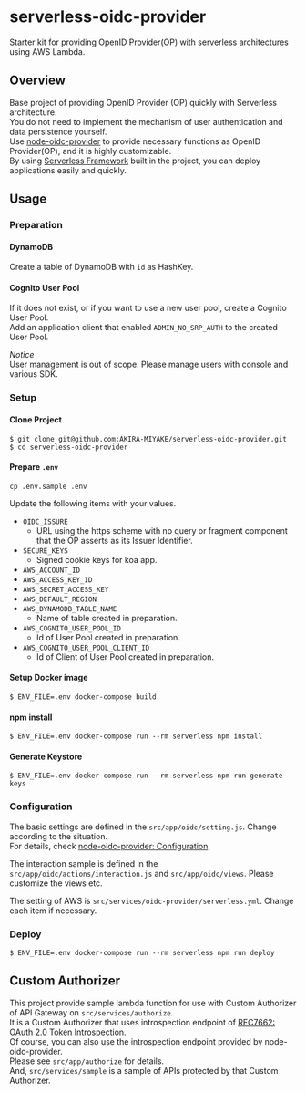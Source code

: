 # serverless-oidc-provider
Starter kit for providing OpenID Provider(OP) with serverless architectures using AWS Lambda.

## Overview
Base project of providing OpenID Provider (OP) quickly with Serverless architecture.  
You do not need to implement the mechanism of user authentication and data persistence yourself.  
Use [node-oidc-provider](https://github.com/panva/node-oidc-provider) to provide necessary functions as OpenID Provider(OP), and it is highly customizable.  
By using [Serverless Framework](https://serverless.com/framework/) built in the project, you can deploy applications easily and quickly.  

## Usage
### Preparation
#### DynamoDB
Create a table of DynamoDB with `id` as HashKey.  

#### Cognito User Pool
If it does not exist, or if you want to use a new user pool, create a Cognito User Pool.  
Add an application client that enabled `ADMIN_NO_SRP_AUTH` to the created User Pool.  

*Notice*  
User management is out of scope. Please manage users with console and various SDK.  

### Setup
#### Clone Project
```
$ git clone git@github.com:AKIRA-MIYAKE/serverless-oidc-provider.git
$ cd serverless-oidc-provider
```

#### Prepare `.env`
```
cp .env.sample .env
```

Update the following items with your values.  

* `OIDC_ISSURE`
  * URL using the https scheme with no query or fragment component that the OP asserts as its Issuer Identifier.
* `SECURE_KEYS`
  * Signed cookie keys for koa app.
* `AWS_ACCOUNT_ID`
* `AWS_ACCESS_KEY_ID`
* `AWS_SECRET_ACCESS_KEY`
* `AWS_DEFAULT_REGION`
* `AWS_DYNAMODB_TABLE_NAME`
  * Name of table created in preparation.
* `AWS_COGNITO_USER_POOL_ID`
  * Id of User Pool created in preparation.
* `AWS_COGNITO_USER_POOL_CLIENT_ID`
  * Id of Client of User Pool created in preparation.

#### Setup Docker image
```
$ ENV_FILE=.env docker-compose build
```

#### npm install
```
$ ENV_FILE=.env docker-compose run --rm serverless npm install
```

#### Generate Keystore
```
$ ENV_FILE=.env docker-compose run --rm serverless npm run generate-keys
```

### Configuration
The basic settings are defined in the `src/app/oidc/setting.js`. Change according to the situation.  
For details, check [node-oidc-provider: Configuration](https://github.com/panva/node-oidc-provider/blob/master/docs/configuration.md).  

The interaction sample is defined in the `src/app/oidc/actions/interaction.js` and `src/app/oidc/views`. Please customize the views etc.  

The setting of AWS is `src/services/oidc-provider/serverless.yml`. Change each item if necessary.  

### Deploy
```
$ ENV_FILE=.env docker-compose run --rm serverless npm run deploy
```

## Custom Authorizer
This project provide sample lambda function for use with Custom Authorizer of API Gateway on `src/services/authorize`.  
It is a Custom Authorizer that uses introspection endpoint of [RFC7662: OAuth 2.0 Token Introspection](https://tools.ietf.org/html/rfc7662).  
Of course, you can also use the introspection endpoint provided by node-oidc-provider.  
Please see `src/app/authorize` for details.   
And, `src/services/sample` is a sample of APIs protected by that Custom Authorizer.    
